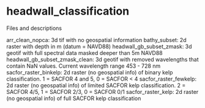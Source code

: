 # headwall_classification

Files and descriptions


arr_clean_nopca: 3d tif with no geospatial information
bathy_subset: 2d raster with depth in m (datum = NAVD88)
headwall_gb_subset_zmask: 3d geotif with full spectral data masked deeper than 5m NAVD88
headwall_gb_subset_zmask_clean: 3d geotif with removed wavelengths that contain NaN values. Current wavelength range 453 - 728 nm
sacfor_raster_binkelp: 2d raster (no geospatial info) of binary kelp classification. 1 = SACFOR 4 and 5, 0 = SACFOR < 4
sacfor_raster_fewkelp: 2d raster (no geospatial info) of limited SACFOR kelp classification. 2 = SACFOR 4/5, 1 = SACFOR 2/3, 0 = SACFOR 0/1
sacfor_raster_kelp: 2d raster (no geospatial info) of full SACFOR kelp classification
